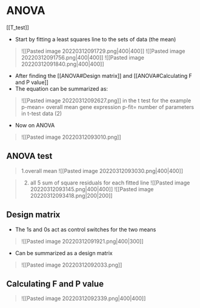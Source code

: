 # ANOVA
[[T_test]]
- Start by fitting a least squares line to the sets of data (the mean)
>![[Pasted image 20220312091729.png|400|400]]
>![[Pasted image 20220312091756.png|400|400]]
>![[Pasted image 20220312091840.png|400|400]]
- After finding the [[ANOVA#Design matrix]] and [[ANOVA#Calculating F and P value]]
- The equation can be summarized as:
>![[Pasted image 20220312092627.png]]
in the t test for the example
p-mean= overall mean gene expression
p-fit= number of parameters in t-test data (2)
- Now on ANOVA
>![[Pasted image 20220312093010.png]]

## ANOVA test
>1.overall mean
>![[Pasted image 20220312093030.png|400|400]]

>2. all 5 sum of square residuals for each fitted line
>![[Pasted image 20220312093145.png|400|400]]
>![[Pasted image 20220312093418.png|200|200]]



## Design matrix
- The 1s and 0s act as control switches for the two means
>![[Pasted image 20220312091921.png|400|300]]
- Can be summarized as a design matrix
>![[Pasted image 20220312092033.png]]

## Calculating F and P value
>![[Pasted image 20220312092339.png|400|400]]